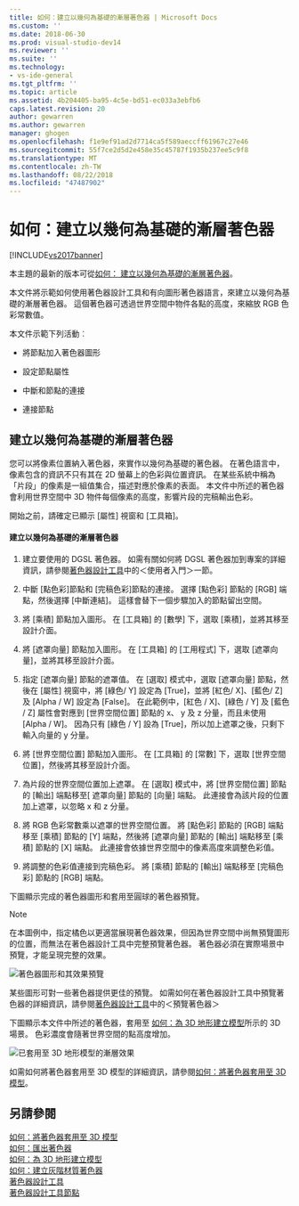 ```yaml
---
title: 如何：建立以幾何為基礎的漸層著色器 | Microsoft Docs
ms.custom: ''
ms.date: 2018-06-30
ms.prod: visual-studio-dev14
ms.reviewer: ''
ms.suite: ''
ms.technology:
- vs-ide-general
ms.tgt_pltfrm: ''
ms.topic: article
ms.assetid: 4b204405-ba95-4c5e-bd51-ec033a3ebfb6
caps.latest.revision: 20
author: gewarren
ms.author: gewarren
manager: ghogen
ms.openlocfilehash: f1e9ef91ad2d7714ca5f589aeccff61967c27e46
ms.sourcegitcommit: 55f7ce2d5d2e458e35c45787f1935b237ee5c9f8
ms.translationtype: MT
ms.contentlocale: zh-TW
ms.lasthandoff: 08/22/2018
ms.locfileid: "47487902"
---
```

# <a name="how-to-create-a-geometry-based-gradient-shader"></a>如何：建立以幾何為基礎的漸層著色器
[!INCLUDE[vs2017banner](../includes/vs2017banner.md)]

本主題的最新的版本可從[如何： 建立以幾何為基礎的漸層著色器](https://docs.microsoft.com/visualstudio/designers/how-to-create-a-geometry-based-gradient-shader)。  
  
本文件將示範如何使用著色器設計工具和有向圖形著色器語言，來建立以幾何為基礎的漸層著色器。 這個著色器可透過世界空間中物件各點的高度，來縮放 RGB 色彩常數值。  
  
 本文件示範下列活動︰  
  
-   將節點加入著色器圖形  
  
-   設定節點屬性  
  
-   中斷和節點的連接  
  
-   連接節點  
  
## <a name="creating-a-geometry-based-gradient-shader"></a>建立以幾何為基礎的漸層著色器  
 您可以將像素位置納入著色器，來實作以幾何為基礎的著色器。 在著色語言中，像素包含的資訊不只有其在 2D 螢幕上的色彩與位置資訊。 在某些系統中稱為「片段」的像素是一組值集合，描述對應於像素的表面。 本文件中所述的著色器會利用世界空間中 3D 物件每個像素的高度，影響片段的完稿輸出色彩。  
  
 開始之前，請確定已顯示 [屬性] 視窗和 [工具箱]。  
  
#### <a name="to-create-a-geometry-based-gradient-shader"></a>建立以幾何為基礎的漸層著色器  
  
1.  建立要使用的 DGSL 著色器。 如需有關如何將 DGSL 著色器加到專案的詳細資訊，請參閱[著色器設計工具](../designers/shader-designer.md)中的＜使用者入門＞一節。  
  
2.  中斷 [點色彩]節點和 [完稿色彩]節點的連接。 選擇 [點色彩] 節點的 [RGB] 端點，然後選擇 [中斷連結]。 這樣會替下一個步驟加入的節點留出空間。  
  
3.  將 [乘積] 節點加入圖形。 在 [工具箱] 的 [數學] 下，選取 [乘積]，並將其移至設計介面。  
  
4.  將 [遮罩向量] 節點加入圖形。 在 [工具箱] 的 [工用程式] 下，選取 [遮罩向量]，並將其移至設計介面。  
  
5.  指定 [遮罩向量] 節點的遮罩值。 在 [選取] 模式中，選取 [遮罩向量] 節點，然後在 [屬性] 視窗中，將 [綠色/ Y] 設定為 [True]，並將 [紅色/ X]、[藍色/ Z] 及 [Alpha / W] 設定為 [False]。 在此範例中，[紅色 / X]、[綠色 / Y] 及 [藍色 / Z] 屬性會對應到 [世界空間位置] 節點的 x、 y 及 z 分量，而且未使用 [Alpha / W]。 因為只有 [綠色 / Y] 設為 [True]，所以加上遮罩之後，只剩下輸入向量的 y 分量。  
  
6.  將 [世界空間位置] 節點加入圖形。 在 [工具箱] 的 [常數] 下，選取 [世界空間位置]，然後將其移至設計介面。  
  
7.  為片段的世界空間位置加上遮罩。 在 [選取] 模式中，將 [世界空間位置] 節點的 [輸出] 端點移至[ 遮罩向量] 節點的 [向量] 端點。 此連接會為該片段的位置加上遮罩，以忽略 x 和 z 分量。  
  
8.  將 RGB 色彩常數乘以遮罩的世界空間位置。 將 [點色彩] 節點的 [RGB] 端點移至 [乘積] 節點的 [Y] 端點，然後將 [遮罩向量] 節點的 [輸出] 端點移至 [乘積] 節點的 [X] 端點。 此連接會依據世界空間中的像素高度來調整色彩值。  
  
9. 將調整的色彩值連接到完稿色彩。 將 [乘積] 節點的 [輸出] 端點移至 [完稿色彩] 節點的 [RGB] 端點。  
  
 下圖顯示完成的著色器圖形和套用至圓球的著色器預覽。  
  
> [!NOTE]
>  在本圖例中，指定橘色以更適當展現著色器效果，但因為世界空間中尚無預覽圖形的位置，而無法在著色器設計工具中完整預覽著色器。 著色器必須在實際場景中預覽，才能呈現完整的效果。  
  
 ![著色器圖形和其效果預覽](../designers/media/digit-gradient-effect-graph.png "Digit-Gradient-Effect-Graph")  
  
 某些圖形可對一些著色器提供更佳的預覽。 如需如何在著色器設計工具中預覽著色器的詳細資訊，請參閱[著色器設計工具](../designers/shader-designer.md)中的＜預覽著色器＞  
  
 下圖顯示本文件中所述的著色器，套用至 [如何：為 3D 地形建立模型](../designers/how-to-model-3-d-terrain.md)所示的 3D 場景。 色彩濃度會隨著世界空間的點高度增加。  
  
 ![已套用至 3D 地形模型的漸層效果](../designers/media/digit-gradient-effect-result.png "Digit-Gradient-Effect-Result")  
  
 如需如何將著色器套用至 3D 模型的詳細資訊，請參閱[如何：將著色器套用至 3D 模型](../designers/how-to-apply-a-shader-to-a-3-d-model.md)。  
  
## <a name="see-also"></a>另請參閱  
 [如何：將著色器套用至 3D 模型](../designers/how-to-apply-a-shader-to-a-3-d-model.md)   
 [如何：匯出著色器](../designers/how-to-export-a-shader.md)   
 [如何：為 3D 地形建立模型](../designers/how-to-model-3-d-terrain.md)   
 [如何：建立灰階材質著色器](../designers/how-to-create-a-grayscale-texture-shader.md)   
 [著色器設計工具](../designers/shader-designer.md)   
 [著色器設計工具節點](../designers/shader-designer-nodes.md)



